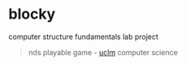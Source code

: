 # blocky
computer structure fundamentals lab project

> nds playable game - [uclm](https://www.uclm.es/) computer science
